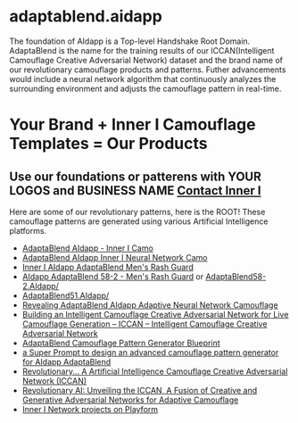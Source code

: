 # adaptablend.aidapp
The foundation of AIdapp is a Top-level Handshake Root Domain. AdaptaBlend is the name for the training results of our ICCAN(Intelligent Camouflage Creative Adversarial Network) dataset and the brand name of our revolutionary camouflage products and patterns. Futher advancements would include a neural network algorithm that continuously analyzes the surrounding environment and adjusts the camouflage pattern in real-time.

# Your Brand + Inner I Camouflage Templates = Our Products
## Use our foundations or patterens with YOUR LOGOS and BUSINESS NAME [Contact Inner I](mailto:i@innerinetcompany.com)

Here are some of our revolutionary patterns, here is the ROOT!
These camouflage patterns are generated using various Artificial Intelligence platforms.

- [AdaptaBlend AIdapp - Inner I Camo](https://innerinetwork.gumroad.com/l/gtvbie)
- [AdaptaBlend AIdapp Inner I Neural Network Camo](https://innerinetwork.gumroad.com/l/lnnxfx)
- [Inner I AIdapp AdaptaBlend Men's Rash Guard](https://innerinetwork.gumroad.com/l/sornn)
- [AIdapp AdaptaBlend 58-2 - Men's Rash Guard](https://innerinetwork.gumroad.com/l/gjdssp/) or [AdaptaBlend58-2.AIdapp/](http://adaptablend58-2.aidapp.hns.to/)
- [AdaptaBlend51.AIdapp/](http://adaptablend51.aidapp.hns.to/)
- [Revealing AdaptaBlend AIdapp Adaptive Neural Network Camouflage](https://innerinetcompany.com/2023/07/01/revealing-adaptablend-aidapp-adaptive-neural-network-camouflage/)
- [Building an Intelligent Camouflage Creative Adversarial Network for Live Camouflage Generation – ICCAN – Intelligent Camouflage Creative Adversarial Network](https://innerinetcompany.com/2023/07/02/building-an-intelligent-camouflage-creative-adversarial-network-for-live-camouflage-generation-iccan-intelligent-camouflage-creative-adversarial-network/)
- [AdaptaBlend Camouflage Pattern Generator Blueprint](https://innerinetcompany.com/2023/07/02/adaptablend-camouflage-pattern-generator-blueprint/)
- [a Super Prompt to design an advanced camouflage pattern generator for AIdapp AdaptaBlend](https://innerinetcompany.com/2023/07/02/a-super-prompt-to-design-an-advanced-camouflage-pattern-generator-for-aidapp-adaptablend/)
- [Revolutionary... A Artificial Intelligence Camouflage Creative Adversarial Network (ICCAN)](https://innerinetcompany.com/2023/07/04/revolutionary-a-artificial-intelligence-camouflage-creative-adversarial-network-iccan/)
- [Revolutionary AI: Unveiling the ICCAN, A Fusion of Creative and Generative Adversarial Networks for Adaptive Camouflage](https://innerinetcompany.com/2023/07/04/revolutionary-ai-unveiling-the-iccan-a-fusion-of-creative-and-generative-adversarial-networks-for-adaptive-camouflage/)
- [Inner I Network projects on Playform](https://create.playform.io/artists/96255b6d3e964219bc83664d6995316d)
